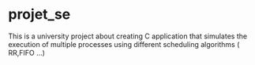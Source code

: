 # projet_se
This is a university project about creating C application that simulates the execution of multiple processes using different scheduling algorithms ( RR,FIFO ...)

